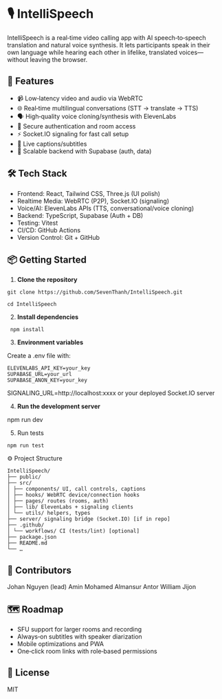 # 🎙️ IntelliSpeech
IntelliSpeech is a real‑time video calling app with AI speech‑to‑speech translation and natural voice synthesis. It lets participants speak in their own language while hearing each other in lifelike, translated voices—without leaving the browser.

## 🚀 Features

- 📹 Low‑latency video and audio via WebRTC
- 🌐 Real‑time multilingual conversations (STT → translate → TTS)
- 🗣️ High‑quality voice cloning/synthesis with ElevenLabs
- 🔐 Secure authentication and room access
- ⚡ Socket.IO signaling for fast call setup
- 📝 Live captions/subtitles 
- 💾 Scalable backend with Supabase (auth, data)

## 🛠️ Tech Stack

- Frontend: React, Tailwind CSS, Three.js (UI polish)
- Realtime Media: WebRTC (P2P), Socket.IO (signaling)
- Voice/AI: ElevenLabs APIs (TTS, conversational/voice cloning)
- Backend: TypeScript, Supabase (Auth + DB)
- Testing: Vitest 
- CI/CD: GitHub Actions 
- Version Control: Git + GitHub

## 📦 Getting Started

1. **Clone the repository**

```
git clone https://github.com/SevenThanh/IntelliSpeech.git

cd IntelliSpeech
```

2. **Install dependencies**

``` npm install```

3. **Environment variables**

Create a .env file with:

```
ELEVENLABS_API_KEY=your_key
SUPABASE_URL=your_url
SUPABASE_ANON_KEY=your_key
````

SIGNALING_URL=http://localhost:xxxx or your deployed Socket.IO server

4. **Run the development server**

npm run dev

5. Run tests 

```
npm run test
```


⚙️ Project Structure
``` 
IntelliSpeech/
├── public/
├── src/
│ ├── components/ UI, call controls, captions
│ ├── hooks/ WebRTC device/connection hooks
│ ├── pages/ routes (rooms, auth)
│ ├── lib/ ElevenLabs + signaling clients
│ └── utils/ helpers, types
├── server/ signaling bridge (Socket.IO) [if in repo]
├── .github/
│ └── workflows/ CI (tests/lint) [optional]
├── package.json
├── README.md
└── …
``` 

## 👥 Contributors

Johan Nguyen (lead)
Amin Mohamed
Almansur Antor 
William Jijon

## 🗺️ Roadmap

- SFU support for larger rooms and recording
- Always‑on subtitles with speaker diarization
- Mobile optimizations and PWA
- One‑click room links with role‑based permissions

## 📄 License
MIT
